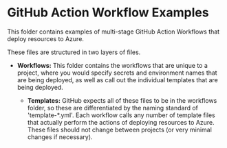 # GitHub Action Workflow Examples

This folder contains examples of multi-stage GitHub Action Workflows that deploy resources to Azure.

These files are structured in two layers of files.  

- **Workflows:** This folder contains the workflows that are unique to a project, where you would specify secrets and environment names that are being deployed, as well as call out the individual templates that are being deployed.

  - **Templates:** GitHub expects all of these files to be in the workflows folder, so these are differentiated by the naming standard of 'template-*.yml'.  Each workflow calls any number of template files that actually perform the actions of deploying resources to Azure. These files should not change between projects (or very minimal changes if necessary).
